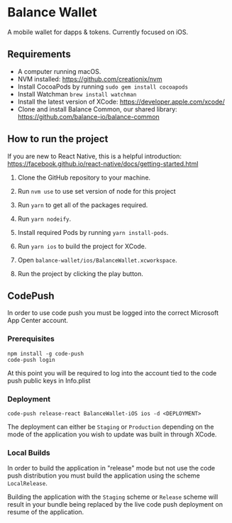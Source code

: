 # Balance Wallet

A mobile wallet for dapps &amp; tokens. Currently focused on iOS.

## Requirements

* A computer running macOS.
* NVM installed: https://github.com/creationix/nvm
* Install CocoaPods by running `sudo gem install cocoapods`
* Install Watchman `brew install watchman`
* Install the latest version of XCode: https://developer.apple.com/xcode/
* Clone and install Balance Common, our shared library: https://github.com/balance-io/balance-common

## How to run the project

If you are new to React Native, this is a helpful introduction: https://facebook.github.io/react-native/docs/getting-started.html

1. Clone the GitHub repository to your machine.

2. Run `nvm use` to use set version of node for this project

3. Run `yarn` to get all of the packages required.

4. Run `yarn nodeify`.

5. Install required Pods by running `yarn install-pods`.

6. Run `yarn ios` to build the project for XCode.

7. Open `balance-wallet/ios/BalanceWallet.xcworkspace`.

8. Run the project by clicking the play button.

## CodePush

In order to use code push you must be logged into the correct Microsoft App Center account.

### Prerequisites
```
npm install -g code-push
code-push login
```

At this point you will be required to log into the account tied to the code push public keys in Info.plist

### Deployment
```
code-push release-react BalanceWallet-iOS ios -d <DEPLOYMENT>
```

The deployment can either be `Staging` or `Production` depending on the mode of the application you wish to update was built in through XCode.

### Local Builds

In order to build the application in "release" mode but not use the code push distribution you must build the application using the scheme `LocalRelease`.

Building the application with the `Staging` scheme or `Release` scheme will result in your bundle being replaced by the live code push deployment on resume of the application.
